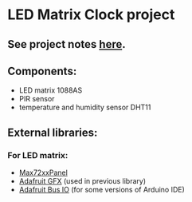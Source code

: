 # LED Matrix Clock project

## See project notes [here]([url](https://docs.google.com/document/d/1wKCPI0wZZf8HCPCKJa1tOnIjr6q0EguBgRXOC0Ul9gY/edit?usp=sharing)).

## Components:
* LED matrix 1088AS
* PIR sensor
* temperature and humidity sensor DHT11

## External libraries:
### For LED matrix:
* [Max72xxPanel](https://github.com/markruys/arduino-Max72xxPanel)
* [Adafruit GFX](https://github.com/adafruit/Adafruit-GFX-Library) (used in previous library)
* [Adafruit Bus IO](https://github.com/adafruit/Adafruit_BusIO) (for some versions of Arduino IDE)
